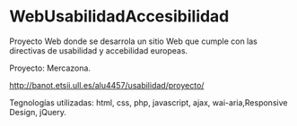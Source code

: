WebUsabilidadAccesibilidad
==========================

Proyecto Web donde se desarrola un sitio Web que cumple con las directivas de usabilidad y accebilidad europeas.

Proyecto: Mercazona.



http://banot.etsii.ull.es/alu4457/usabilidad/proyecto/

Tegnologías utilizadas: html, css, php, javascript, ajax, wai-aria,Responsive Design, jQuery.
